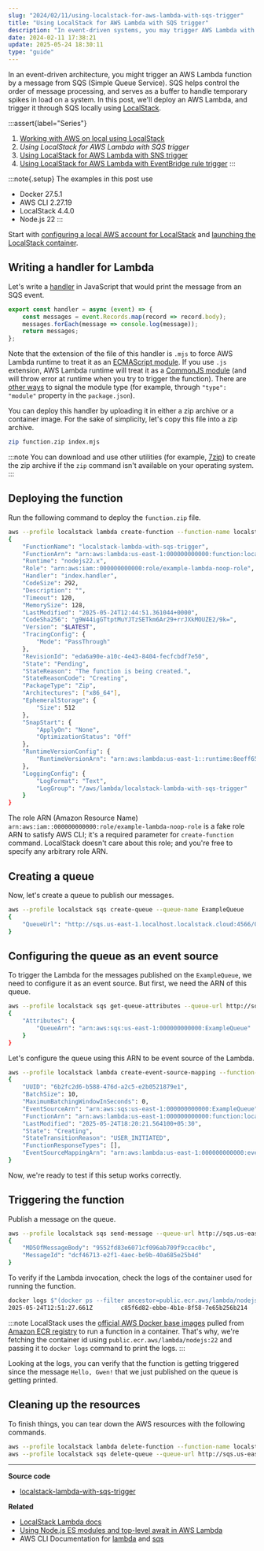 ```yaml
---
slug: "2024/02/11/using-localstack-for-aws-lambda-with-sqs-trigger"
title: "Using LocalStack for AWS Lambda with SQS trigger"
description: "In event-driven systems, you may trigger AWS Lambda with SQS messages for ordered processing and buffered backlog handling. Explore deploying and triggering Lambda with SQS locally using LocalStack."
date: 2024-02-11 17:38:21
update: 2025-05-24 18:30:11
type: "guide"
---
```


In an event-driven architecture, you might trigger an AWS Lambda function by a message from SQS (Simple Queue Service). SQS helps control the order of message processing, and serves as a buffer to handle temporary spikes in load on a system. In this post, we'll deploy an AWS Lambda, and trigger it through SQS locally using [LocalStack](https://localstack.cloud/).

:::assert{label="Series"}
1. [Working with AWS on local using LocalStack](/post/2021/11/16/working-with-aws-on-local-using-localstack/)
2. *Using LocalStack for AWS Lambda with SQS trigger*
3. [Using LocalStack for AWS Lambda with SNS trigger](/post/2024/03/03/using-localstack-for-aws-lambda-with-sns-trigger/)
4. [Using LocalStack for AWS Lambda with EventBridge rule trigger](/post/2024/08/11/using-localstack-for-aws-lambda-with-eventbridge-rule-trigger/)
:::

:::note{.setup}
The examples in this post use

- Docker 27.5.1
- AWS CLI 2.27.19
- LocalStack 4.4.0
- Node.js 22
:::

Start with [configuring a local AWS account for LocalStack](/post/2021/11/16/working-with-aws-on-local-using-localstack/#configure-a-local-aws-account) and [launching the LocalStack container](/post/2021/11/16/working-with-aws-on-local-using-localstack/#launching-the-localstack-container).

## Writing a handler for Lambda

Let's write a [handler](https://docs.aws.amazon.com/lambda/latest/dg/nodejs-handler.html) in JavaScript that would print the message from an SQS event.

```js title="index.mjs"
export const handler = async (event) => {
	const messages = event.Records.map(record => record.body);
	messages.forEach(message => console.log(message));
	return messages;
};
```

Note that the extension of the file of this handler is `.mjs` to force AWS Lambda runtime to treat it as an [ECMAScript module](https://nodejs.org/api/esm.html). If you use `.js` extension, AWS Lambda runtime will treat it as a [CommonJS module](https://nodejs.org/api/modules.html) (and will throw error at runtime when you try to trigger the function). There are [other ways](https://aws.amazon.com/blogs/compute/using-node-js-es-modules-and-top-level-await-in-aws-lambda/) to signal the module type (for example, through `"type": "module"` property in the `package.json`).

You can deploy this handler by uploading it in either a zip archive or a container image. For the sake of simplicity, let's copy this file into a zip archive.

```sh prompt{1}
zip function.zip index.mjs
```

:::note
You can download and use other utilities (for example, [7zip](https://www.7-zip.org/)) to create the zip archive if the `zip` command isn't available on your operating system.
:::

## Deploying the function

Run the following command to deploy the `function.zip` file.

```sh prompt{1} output{2..38}
aws --profile localstack lambda create-function --function-name localstack-lambda-with-sqs-trigger --runtime nodejs22.x --role arn:aws:iam::000000000000:role/example-lambda-noop-role --handler index.handler --zip-file fileb://function.zip --timeout 120
{
	"FunctionName": "localstack-lambda-with-sqs-trigger",
	"FunctionArn": "arn:aws:lambda:us-east-1:000000000000:function:localstack-lambda-with-sqs-trigger",
	"Runtime": "nodejs22.x",
	"Role": "arn:aws:iam::000000000000:role/example-lambda-noop-role",
	"Handler": "index.handler",
	"CodeSize": 292,
	"Description": "",
	"Timeout": 120,
	"MemorySize": 128,
	"LastModified": "2025-05-24T12:44:51.361044+0000",
	"CodeSha256": "g9W44igGTtptMuYJTzSETkm6Ar29+rrJXkMOUZE2/9k=",
	"Version": "$LATEST",
	"TracingConfig": {
		"Mode": "PassThrough"
	},
	"RevisionId": "eda6a90e-a10c-4e43-8404-fecfcbdf7e50",
	"State": "Pending",
	"StateReason": "The function is being created.",
	"StateReasonCode": "Creating",
	"PackageType": "Zip",
	"Architectures": ["x86_64"],
	"EphemeralStorage": {
		"Size": 512
	},
	"SnapStart": {
		"ApplyOn": "None",
		"OptimizationStatus": "Off"
	},
	"RuntimeVersionConfig": {
		"RuntimeVersionArn": "arn:aws:lambda:us-east-1::runtime:8eeff65f6809a3ce81507fe733fe09b835899b99481ba22fd75b5a7338290ec1"
	},
	"LoggingConfig": {
		"LogFormat": "Text",
		"LogGroup": "/aws/lambda/localstack-lambda-with-sqs-trigger"
	}
}
```

The role ARN (Amazon Resource Name) `arn:aws:iam::000000000000:role/example-lambda-noop-role` is a fake role ARN to satisfy AWS CLI; it's a required parameter for `create-function` command. LocalStack doesn't care about this role; and you're free to specify any arbitrary role ARN.

## Creating a queue

Now, let's create a queue to publish our messages.

```sh prompt{1} output{2..4}
aws --profile localstack sqs create-queue --queue-name ExampleQueue
{
	"QueueUrl": "http://sqs.us-east-1.localhost.localstack.cloud:4566/000000000000/ExampleQueue"
}
```

## Configuring the queue as an event source

To trigger the Lambda for the messages published on the `ExampleQueue`, we need to configure it as an event source. But first, we need the ARN of this queue.

```sh {4} prompt{1} output{2..6}
aws --profile localstack sqs get-queue-attributes --queue-url http://sqs.us-east-1.localhost.localstack.cloud:4566/000000000000/ExampleQueue --attribute-names QueueArn
{
	"Attributes": {
		"QueueArn": "arn:aws:sqs:us-east-1:000000000000:ExampleQueue"
	}
}
```

Let's configure the queue using this ARN to be event source of the Lambda.

```sh prompt{1} output{2..13}
aws --profile localstack lambda create-event-source-mapping --function-name localstack-lambda-with-sqs-trigger --batch-size 10 --event-source-arn arn:aws:sqs:us-east-1:000000000000:ExampleQueue
{
	"UUID": "6b2fc2d6-b588-476d-a2c5-e2b0521879e1",
	"BatchSize": 10,
	"MaximumBatchingWindowInSeconds": 0,
	"EventSourceArn": "arn:aws:sqs:us-east-1:000000000000:ExampleQueue",
	"FunctionArn": "arn:aws:lambda:us-east-1:000000000000:function:localstack-lambda-with-sqs-trigger",
	"LastModified": "2025-05-24T18:20:21.564100+05:30",
	"State": "Creating",
	"StateTransitionReason": "USER_INITIATED",
	"FunctionResponseTypes": [],
	"EventSourceMappingArn": "arn:aws:lambda:us-east-1:000000000000:event-source-mapping:6b2fc2d6-b588-476d-a2c5-e2b0521879e1"
}
```

Now, we're ready to test if this setup works correctly.

## Triggering the function

Publish a message on the queue.

```sh prompt{1} output{2..5}
aws --profile localstack sqs send-message --queue-url http://sqs.us-east-1.localhost.localstack.cloud:4566/000000000000/ExampleQueue --message-body "Hello, Gwen!"
{
	"MD5OfMessageBody": "9552fd83e6071cf096ab709f9ccac0bc",
	"MessageId": "dcf46713-e2f1-4aec-be9b-40a685e25b4d"
}
```

To verify if the Lambda invocation, check the logs of the container used for running the function.

```sh {2} prompt{1} output{2}
docker logs $"(docker ps --filter ancestor=public.ecr.aws/lambda/nodejs:22 -q)"
2025-05-24T12:51:27.661Z        c85f6d82-ebbe-4b1e-8f58-7e65b256b214    INFO    Hello, Gwen!
```

:::note
LocalStack uses the [official AWS Docker base images](https://docs.aws.amazon.com/lambda/latest/dg/images-create.html) pulled from [Amazon ECR registry](https://gallery.ecr.aws/lambda/) to run a function in a container. That's why, we're fetching the container id using `public.ecr.aws/lambda/nodejs:22` and passing it to `docker logs` command to print the logs.
:::

Looking at the logs, you can verify that the function is getting triggered since the message `Hello, Gwen!` that we just published on the queue is getting printed.

## Cleaning up the resources

To finish things, you can tear down the AWS resources with the following commands.

```sh prompt{1..2}
aws --profile localstack lambda delete-function --function-name localstack-lambda-with-sqs-trigger
aws --profile localstack sqs delete-queue --queue-url http://sqs.us-east-1.localhost.localstack.cloud:4566/000000000000/ExampleQueue
```

---

**Source code**

- [localstack-lambda-with-sqs-trigger](https://github.com/Microflash/guides/tree/main/aws/localstack-lambda-with-sqs-trigger)

**Related**

- [LocalStack Lambda docs](https://docs.localstack.cloud/user-guide/aws/lambda/)
- [Using Node.js ES modules and top-level await in AWS Lambda](https://aws.amazon.com/blogs/compute/using-node-js-es-modules-and-top-level-await-in-aws-lambda/)
- AWS CLI Documentation for [lambda](https://awscli.amazonaws.com/v2/documentation/api/latest/reference/lambda/index.html) and [sqs](https://awscli.amazonaws.com/v2/documentation/api/latest/reference/sqs/index.html)
